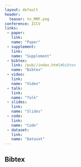 ```yaml
---
layout: default
header:
  teaser: tn_MMF.png
conference: ICCV
links: 
 - paper: 
   link: 
   name: "Paper"
 - supplement: 
   link: 
   name: "Supplement"
 - bibtex: 
   link: /pub//index.html#bibtex
   name: "Bibtex"
 - video: 
   link: 
   name: "Video"
 - talk: 
   link: 
   name: "Talk"
 - slides: 
   link: 
   name: "Slides"
 - code: 
   link: 
   name: "Code"
 - dataset: 
   link: 
   name: "Dataset"
---
```


## Bibtex <a id="bibtex"></a>
```
```
